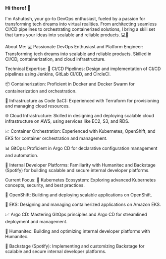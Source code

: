 ### Hi there! 👋

I'm Ashutosh, your go-to DevOps enthusiast, fueled by a passion for transforming tech dreams into virtual realities. From architecting seamless CI/CD pipelines to orchestrating containerized solutions, I bring a skill set that turns your ideas into scalable and reliable products. 💻🚀




About Me:
💻 Passionate DevOps Enthusiast and Platform Engineer: Transforming tech dreams into scalable and reliable products. Skilled in CI/CD, containerization, and cloud infrastructure.

Technical Expertise:
🔧 CI/CD Pipelines: Design and implementation of CI/CD pipelines using Jenkins, GitLab CI/CD, and CircleCI.

📦 Containerization: Proficient in Docker and Docker Swarm for containerization and orchestration.

📜 Infrastructure as Code (IaC): Experienced with Terraform for provisioning and managing cloud resources.

🌐 Cloud Infrastructure: Skilled in designing and deploying scalable cloud infrastructure on AWS, using services like EC2, S3, and RDS.

📈 Container Orchestration: Experienced with Kubernetes, OpenShift, and EKS for container orchestration and management.

📊 GitOps: Proficient in Argo CD for declarative configuration management and automation.

🚀 Internal Developer Platforms: Familiarity with Humanitec and Backstage (Spotify) for building scalable and secure internal developer platforms.

Current Focus:
🌈 Kubernetes Ecosystem: Exploring advanced Kubernetes concepts, security, and best practices.

🚀 OpenShift: Building and deploying scalable applications on OpenShift.

🌊 EKS: Designing and managing containerized applications on Amazon EKS.

📈 Argo CD: Mastering GitOps principles and Argo CD for streamlined deployment and management.

🌈 Humanitec: Building and optimizing internal developer platforms with Humanitec.

🎵 Backstage (Spotify): Implementing and customizing Backstage for scalable and secure internal developer platforms.
